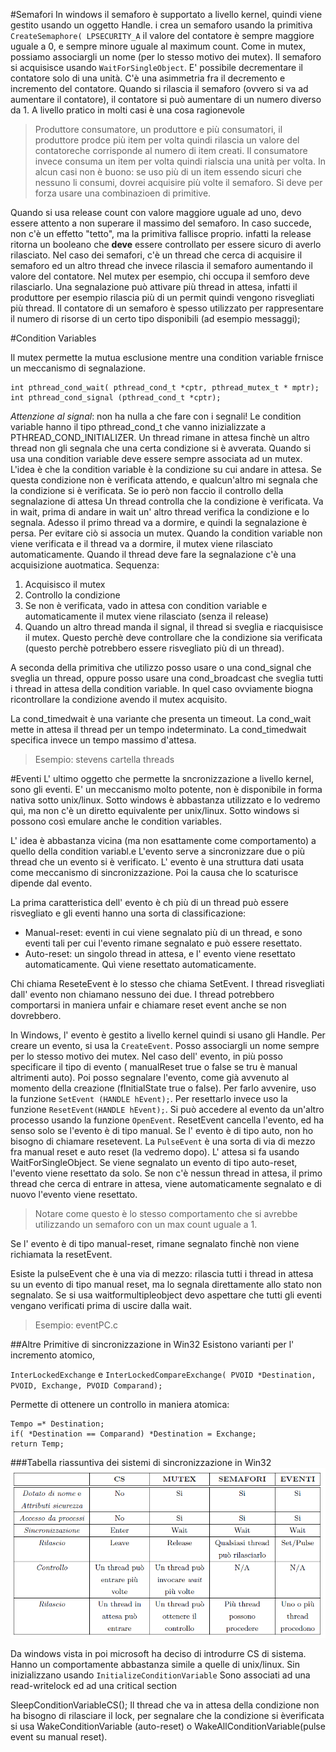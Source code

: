 
#Semafori
In windows il semaforo è supportato a livello kernel, quindi viene gestito usando un oggetto Handle.
i crea un semaforo usando la primitiva `CreateSemaphore( LPSECURITY_A` il valore del contatore è sempre maggiore uguale a 0, e sempre minore uguale al maximum count.
Come in mutex, possiamo associargli un nome (per lo stesso motivo dei mutex).
Il semaforo si acquisisce usando `WaitForSingleObject`.
E' possibile decrementare il contatore solo di una unità. C'è una asimmetria fra il decremento e incremento del contatore.
Quando si rilascia il semaforo (ovvero si va ad aumentare il contatore), il contatore si può aumentare di un numero diverso da 1.
A livello pratico in molti casi è una cosa ragionevole

>Produttore consumatore, un produttore e più consumatori, il produttore prodce più item per volta quindi rilascia un valore del contatoreche corrisponde al numero di item creati.  Il consumatore invece consuma un item per volta quindi rialscia una unità per volta.
>In alcun casi non è buono: se uso più di un item essendo sicuri che nessuno li consumi, dovrei acquisire più volte il semaforo. Si deve per forza usare una combinazioen di primitive.

Quando si usa release count con valore maggiore uguale ad uno, devo essere attento a non superare il massimo del semaforo.
In caso succede,  non c'è un effetto "tetto", ma la primitiva fallisce proprio. infatti la release ritorna un booleano che **deve** essere controllato per essere sicuro di averlo rilasciato.
Nel caso dei semafori, c'è un thread che cerca di acquisire il semaforo ed un altro thread che invece rilascia il semaforo aumentando il valore del contatore.
Nel mutex per esempio, chi occupa il semforo deve rilasciarlo.
Una segnalazione può attivare più thread in attesa, infatti il produttore per esempio rilascia più di un permit quindi vengono risvegliati più thread. 
Il contatore di un semaforo è spesso utilizzato per rappresentare il numero di risorse di un certo tipo disponibili (ad esempio messaggi); 

#Condition Variables

Il mutex permette la mutua esclusione mentre una condition variable frnisce un meccanismo di segnalazione.

    int pthread_cond_wait( pthread_cond_t *cptr, pthread_mutex_t * mptr);
    int pthread_cond_signal (pthread_cond_t *cptr);

*Attenzione al signal*: non ha nulla a che fare con i segnali!
Le condition variable hanno il tipo pthread_cond_t che vanno inizializzate a PTHREAD_COND_INITIALIZER.
Un thread rimane in attesa finchè un altro thread non gli segnala che una certa condizione si è avverata.
Quando si usa una condition variable deve essere sempre associata ad un mutex. L'idea è che la condition variable è la condizione su cui andare in attesa. Se questa condizione non è verificata attendo, e qualcun'altro mi segnala che la condizione si è verificata.
Se io però non faccio il controllo della segnalazione di attesa 
Un thread controlla che la condizione è verificata. Va in wait, prima di andare in wait un' altro thread verifica la condizione e lo segnala. Adesso il primo thread va a dormire, e quindi la segnalazione è persa.
Per evitare ciò si associa un mutex.
Quando la condition variable non viene verificata e il thread va a dormire, il mutex viene rilasciato automaticamente.
Quando il thread deve fare la segnalazione c'è una acquisizione auotmatica.
Sequenza:

 1. Acquisisco il mutex
 2. Controllo la condizione
 3. Se non è verificata, vado in attesa con condition variable e automaticamente il mutex viene rilasciato (senza il release)
 4. Quando un altro thread manda il signal, il thread si sveglia e riacquisisce il mutex. Questo perchè deve controllare che la condizione sia verificata (questo perchè potrebbero essere risvegliato più di un thread).

A seconda della primitiva che utilizzo posso usare o una cond_signal che sveglia un thread, oppure posso usare una cond_broadcast che sveglia tutti i thread in attesa della condition variable.
In quel caso ovviamente biogna ricontrollare la condizione avendo il mutex acquisito.

La cond_timedwait è una variante che presenta un timeout. La cond_wait mette in attesa il thread per un tempo indeterminato.
La cond_timedwait specifica invece un tempo massimo d'attesa.

>Esempio: stevens cartella threads

#Eventi
L' ultimo oggetto che permette la sncronizzazione a livello kernel, sono gli eventi.
E' un meccanismo molto potente, non è disponibile in forma nativa sotto unix/linux. Sotto windows è abbastanza utilizzato e lo vedremo quì, ma non c'è un diretto equivalente per unix/linux.
Sotto windows si possono così emulare anche le condition variables.

L' idea è abbastanza vicina (ma non esattamente come comportamento) a quello della condition variabl.e L'evento serve a sincronizzare due o più thread che un evento si è verificato.
L' evento è una struttura dati usata come meccanismo di sincronizzazione. Poi la causa che lo scaturisce dipende dal evento.

La prima caratteristica dell' evento è ch più di un thread può essere risvegliato e gli eventi hanno una sorta di classificazione:
 *  Manual-reset: eventi in cui viene segnalato più di un thread, e sono eventi tali per cui l'evento rimane segnalato e può essere resettato.
 * Auto-reset: un singolo thread in attesa, e l' evento viene resettato automaticamente. Quì viene resettato automaticamente.

Chi chiama ReseteEvent è lo stesso che chiama SetEvent.  I thread risvegliati dall' evento non chiamano nessuno dei due. I thread potrebbero comportarsi in maniera unfair e chiamare reset event anche se non dovrebbero.

 In Windows, l' evento è gestito a livello kernel quindi si usano gli Handle. Per creare un evento, si usa la `CreateEvent`. Posso associargli un nome sempre per lo stesso motivo dei mutex.
 Nel caso dell' evento, in più posso specificare il tipo di evento ( manualReset true o false se tru è manual altrimenti auto).
 Poi posso segnalare l'evento, come già avvenuto al momento della creazione (fInitialState true o false).
 Per farlo avvenire, uso la funzione `SetEvent (HANDLE hEvent);`. Per resettarlo invece uso la funzione `ResetEvent(HANDLE hEvent);`.
Si può accedere al evento da un'altro processo usando la funzione `OpenEvent`.
ResetEvent cancella l'evento, ed ha senso solo se l'evento è di tipo manual. Se l' evento è di tipo auto, non ho bisogno di chiamare resetevent. 
La `PulseEvent` è una sorta di via di mezzo fra manual reset e auto reset (la vedremo dopo).
L' attesa si fa usando WaitForSingleObject.
Se viene segnalato un evento di tipo auto-reset, l'evento viene resettato da solo. Se non c'è nessun thread in attesa, il primo thread che cerca di entrare in attesa, viene automaticamente segnalato e di nuovo l'evento viene resettato. 
>Notare come questo è lo stesso comportamento che si avrebbe utilizzando un semaforo con un max count uguale a 1.

Se l' evento è di tipo manual-reset, rimane segnalato finchè non viene richiamata la resetEvent.

Esiste la pulseEvent che è una via di mezzo: rilascia tutti i thread in attesa su un evento di tipo manual reset, ma lo segnala direttamente allo stato non segnalato.
Se si usa waitformultipleobject devo aspettare che tutti gli eventi vengano verificati prima di uscire dalla wait.

> Esempio: eventPC.c

##Altre Primitive di sincronizzazione in Win32
Esistono varianti per l' incremento atomico,

`InterLockedExchange` e `InterLockedCompareExchange( PVOID *Destination, PVOID, Exchange, PVOID Comparand);`

Permette di ottenere un controllo in maniera atomica:

    Tempo =* Destination;
    if( *Destination == Comparand) *Destination = Exchange;
    return Temp;


###Tabella riassuntiva dei sistemi di sincronizzazione in Win32
![Tabella riassuntiva](images/tabella-riassuntiva-meccanismi-di-sync-windows.png)

Da windows vista in poi microsoft ha deciso di introdurre CS di sistema. Hanno un comportamente abbastanza simile a quelle di unix/linux.
Sin inizializzano usando `InitializeConditionVariable`
Sono associati ad una read-writelock ed ad una critical section

SleepConditionVariableCS();
Il thread che va in attesa della condizione non ha bisogno di rilasciare il lock, per segnalare che la condizione si èverificata si usa WakeConditionVariable (auto-reset) o WakeAllConditionVariable(pulse event su manual reset).

